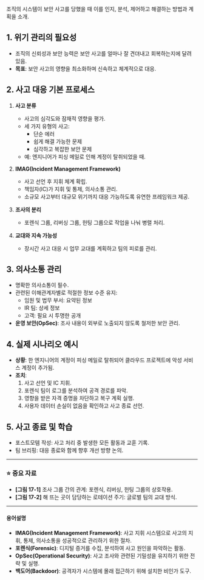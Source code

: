 조직의 시스템이 보안 사고를 당했을 때 이를 인지, 분석, 제어하고 해결하는 방법과 계획을 소개.


## 1. 위기 관리의 필요성
- 조직의 신뢰성과 보안 능력은 보안 사고를 얼마나 잘 견뎌내고 회복하는지에 달려 있음.
- **목표**: 보안 사고의 영향을 최소화하며 신속하고 체계적으로 대응.

## 2. 사고 대응 기본 프로세스
1. **사고 분류**
   - 사고의 심각도와 잠재적 영향을 평가.
   - 세 가지 유형의 사고:
     - 단순 에러
     - 쉽게 해결 가능한 문제
     - 심각하고 복잡한 보안 문제
   - 예: 엔지니어가 피싱 메일로 인해 계정이 탈취되었을 때.

2. **IMAG(Incident Management Framework)**
   - 사고 선언 후 지휘 체계 확립.
   - 책임자(IC)가 지휘 및 통제, 의사소통 관리.
   - 소규모 사고부터 대규모 위기까지 대응 가능하도록 유연한 프레임워크 제공.

3. **조사의 분리**
   - 포렌식 그룹, 리버싱 그룹, 헌팅 그룹으로 작업을 나눠 병렬 처리.

4. **교대와 지속 가능성**
   - 장시간 사고 대응 시 업무 교대를 계획하고 팀의 피로를 관리.

## 3. 의사소통 관리
- 명확한 의사소통이 필수.
- 관련된 이해관계자별로 적절한 정보 수준 유지:
  - 임원 및 법무 부서: 요약된 정보
  - IR 팀: 상세 정보
  - 고객: 필요 시 투명한 공개
- **운영 보안(OpSec)**: 조사 내용이 외부로 노출되지 않도록 철저한 보안 관리.

## 4. 실제 시나리오 예시
- **상황**: 한 엔지니어의 계정이 피싱 메일로 탈취되어 클라우드 프로젝트에 악성 서비스 계정이 추가됨.
- **조치**:
  1. 사고 선언 및 IC 지휘.
  2. 포렌식 팀이 로그를 분석하여 공격 경로를 파악.
  3. 영향을 받은 자격 증명을 차단하고 복구 계획 실행.
  4. 사용자 데이터 손실이 없음을 확인하고 사고 종료 선언.

## 5. 사고 종료 및 학습
- 포스트모템 작성: 사고 처리 중 발생한 모든 활동과 교훈 기록.
- 팀 브리핑: 대응 종료와 함께 향후 개선 방향 논의.

---

### ⭐️ 중요 자료
- **[그림 17-1]** 조사 그룹 간의 관계: 포렌식, 리버싱, 헌팅 그룹의 상호작용.
- **[그림 17-2]** 해 뜨는 곳이 담당하는 로테이션 주기: 글로벌 팀의 교대 방식.

---

#### 용어설명
- **IMAG(Incident Management Framework)**: 사고 지휘 시스템으로 사고의 지휘, 통제, 의사소통을 성공적으로 관리하기 위한 절차.
- **포렌식(Forensic)**: 디지털 증거를 수집, 분석하여 사고 원인을 파악하는 활동.
- **OpSec(Operational Security)**: 사고 조사와 관련된 기밀성을 유지하기 위한 전략 및 실행.
- **백도어(Backdoor)**: 공격자가 시스템에 몰래 접근하기 위해 설치한 비인가 도구.
